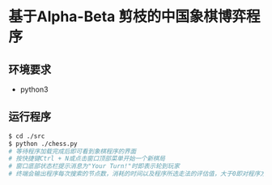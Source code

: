 # 基于Alpha-Beta 剪枝的中国象棋博弈程序

## 环境要求

- python3

## 运行程序

```sh
$ cd ./src
$ python ./chess.py
# 等待程序加载完成后即可看到象棋程序的界面
# 按快捷键Ctrl + N或点击窗口顶部菜单开始一个新棋局
# 窗口底部状态栏提示消息为"Your Turn!"时即表示轮到玩家
# 终端会输出程序每次搜索的节点数，消耗的时间以及程序所选走法的评估值，大于0即对程序方有利，小于0则对玩家有利，绝对值越大则优势/劣势越大
```

